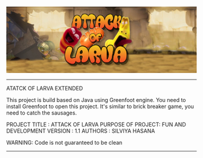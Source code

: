 ![plot](./images/title.jpeg)

------------------------------------------------------------------------
ATATCK OF LARVA EXTENDED

This project is build based on Java using Greenfoot engine. You need to install Greenfoot to open this project.
It's similar to brick breaker game, you need to catch the sausages. 

PROJECT TITLE     : ATTACK OF LARVA
PURPOSE OF PROJECT: FUN AND DEVELOPMENT
VERSION           : 1.1
AUTHORS           : SILVIYA HASANA


WARNING: Code is not guaranteed to be clean

------------------------------------------------------------------------


